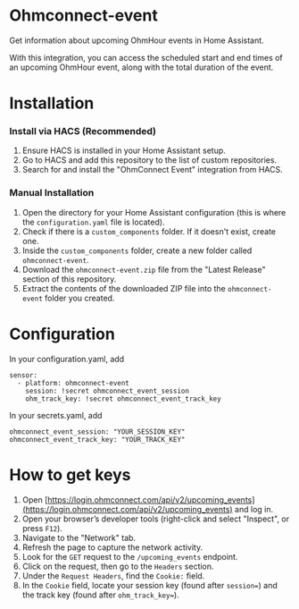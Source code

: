 # Ohmconnect-event
Get information about upcoming OhmHour events in Home Assistant.

With this integration, you can access the scheduled start and end times of an upcoming OhmHour event, along with the total duration of the event.

# Installation

### Install via HACS (Recommended)

1. Ensure HACS is installed in your Home Assistant setup.
2. Go to HACS and add this repository to the list of custom repositories.
3. Search for and install the "OhmConnect Event" integration from HACS.

### Manual Installation

1. Open the directory for your Home Assistant configuration (this is where the `configuration.yaml` file is located).
2. Check if there is a `custom_components` folder. If it doesn't exist, create one.
3. Inside the `custom_components` folder, create a new folder called `ohmconnect-event`.
4. Download the `ohmconnect-event.zip` file from the "Latest Release" section of this repository.
5. Extract the contents of the downloaded ZIP file into the `ohmconnect-event` folder you created.

# Configuration
In your configuration.yaml, add
````
sensor:
  - platform: ohmconnect-event
    session: !secret ohmconnect_event_session
    ohm_track_key: !secret ohmconnect_event_track_key
````
In your secrets.yaml, add
```
ohmconnect_event_session: "YOUR_SESSION_KEY"
ohmconnect_event_track_key: "YOUR_TRACK_KEY"
```

# How to get keys
1. Open [https://login.ohmconnect.com/api/v2/upcoming_events](https://login.ohmconnect.com/api/v2/upcoming_events) and log in.
2. Open your browser’s developer tools (right-click and select "Inspect", or press `F12`).
3. Navigate to the "Network" tab.
4. Refresh the page to capture the network activity.
5. Look for the `GET` request to the `/upcoming_events` endpoint.
6. Click on the request, then go to the `Headers` section.
7. Under the `Request Headers`, find the `Cookie:` field.
8. In the `Cookie` field, locate your session key (found after `session=`) and the track key (found after `ohm_track_key=`).

